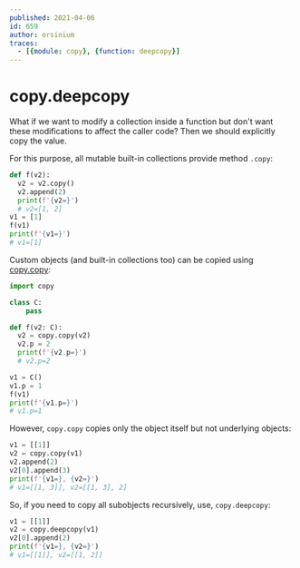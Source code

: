```yaml
---
published: 2021-04-06
id: 659
author: orsinium
traces:
  - [{module: copy}, {function: deepcopy}]
---
```


# copy.deepcopy

What if we want to modify a collection inside a function but don't want these modifications to affect the caller code? Then we should explicitly copy the value.

For this purpose, all mutable built-in collections provide method `.copy`:

```python
def f(v2):
  v2 = v2.copy()
  v2.append(2)
  print(f'{v2=}')
  # v2=[1, 2]
v1 = [1]
f(v1)
print(f'{v1=}')
# v1=[1]
```

Custom objects (and built-in collections too) can be copied using [copy.copy](https://docs.python.org/3/library/copy.html):

```python
import copy

class C:
    pass

def f(v2: C):
  v2 = copy.copy(v2)
  v2.p = 2
  print(f'{v2.p=}')
  # v2.p=2

v1 = C()
v1.p = 1
f(v1)
print(f'{v1.p=}')
# v1.p=1
```

However, `copy.copy` copies only the object itself but not underlying objects:

```python
v1 = [[1]]
v2 = copy.copy(v1)
v2.append(2)
v2[0].append(3)
print(f'{v1=}, {v2=}')
# v1=[[1, 3]], v2=[[1, 3], 2]
```

So, if you need to copy all subobjects recursively, use, `copy.deepcopy`:

```python
v1 = [[1]]
v2 = copy.deepcopy(v1)
v2[0].append(2)
print(f'{v1=}, {v2=}')
# v1=[[1]], v2=[[1, 2]]
```
